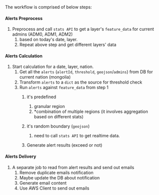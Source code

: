 The workflow is comprised of below steps:

#### Alerts Preprocess
1. Preprocess and call `stats API` to get a layer's `feature_data` for current admins (ADM0, ADM1, ADM2)
    1. based on today's date, layer.
    1. Repeat above step and get different layers' data
    
#### Alerts Calculation    
1. Start calculation for a date, layer, nation.
    1. Get all the `alerts` (`alertId`, `threshold`, `geojson`/`admins`) from DB for current nation (mongolia)
    1. Transform `alerts` to a `dict` as the source for threshold check
    1. Run `alerts` against `feature_data` from step 1
        1. it's predefined
            1. granular region
            1. *combination of multiple regions (it involves aggregation based on different stats)
        1. it's random boundary (`geojson`)
            1. need to call `stats API` to get realtime data.

        1. Generate alert results (exceed or not)

#### Alerts Delivery        
1. A separate job to read from alert results and send out emails
    1. Remove duplicate emails notification
    1. Maybe update the DB about notification
    1. Generate email content
    1. Use AWS Client to send out emails


